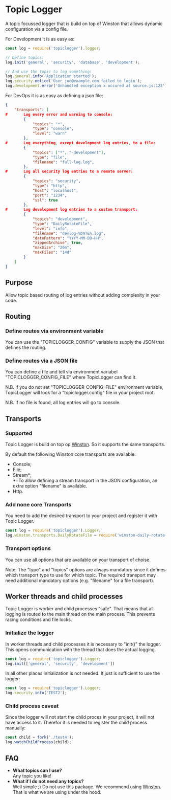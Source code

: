 # Topic Logger

A topic focussed logger that is build on top of Winston that allows dynamic configuration via a config file.

For Development it is as easy as:
``` js
const log = require('topiclogger').logger;

// Define topics:
log.init('general', 'security', 'database', 'development');

// And use the topic to log something:
log.general.info('Application started');
log.security.notice('User joe@example.com failed to login');
log.development.error('Unhandled exception x occured at source.js:123');
```
For DevOps it is as easy as defining a json file:
``` json
{
    "transports": [
#       Log every error and warning to console:
        {
            "topics": "*",
            "type": "console",
            "level": "warn"
        },
#       Log everything, except development log entries, to a file:
        {
            "topics": ["*", "-development"],
            "type": "file",
            "filename": "full-log.log",
        },
#       Log all security log entries to a remote server:
        {
            "topics": "security",
            "type": "http",
            "host": "localhost",
            "port": "1234",
            "ssl": true
        },
#       Log development log entries to a custom transport:
        {
            "topics": "development",
            "type": "DailyRotateFile",
            "level": "info",
            "filename": "devlog-%DATE%.log",
            "datePattern": "YYYY-MM-DD-HH",
            "zippedArchive": true,
            "maxSize": "20m",
            "maxFiles": "14d"
        }
    ]
}
```

## Purpose

Allow topic based routing of log entries without adding complexity in your code.

## Routing

### Define routes via environment variable

You can use the "TOPICLOGGER_CONFIG" variable to supply the JSON that defines the routing.

### Define routes via a JSON file

You can define a file and tell via environment variabel "TOPICLOGGER_CONFIG_FILE" where TopicLogger can find it.

N.B. If you do not set "TOPICLOGGER_CONFIG_FILE" environment variable, TopicLogger will look for a "topiclogger.config" file in your project root.

N.B. If no file is found, all log entries will go to console.

## Transports

### Supported

Topic Logger is build on top op [Winston](https://www.npmjs.com/package/winston). So it supports the same transports.

By default the following Winston core transports are available:
- Console;
- File;
- Stream*;
<br>*=To allow defining a stream transport in the JSON configuration, an extra option "filename" is available.
- Http.

### Add none core Transports

You need to add the desired transport to your project and register it with Topic Logger.
``` js
const log = require('topiclogger').Logger;
log.winston.transports.DailyRotateFile = require('winston-daily-rotate-file');
```

### Transport options

You can use all options that are available on your transport of choise.

Note: The "type" and "topics" options are always mandatory since it defines which transport type to use for which topic. The required transport may need additional mandatory options (e.g. "filename" for a file transport).

## Worker threads and child processes

Topic Logger is worker and child processes "safe". That means that all logging is routed to the main thread on the main process. This prevents racing conditions and file locks.

### Initialize the logger

In worker threads and child processes it is necessary to "init()" the logger. This opens communication with the thread that does the actual logging.
``` js
const log = require('topiclogger').Logger;
log.init(['general', 'security', 'development'])
```
In all other places initialization is not needed. It just is sufficient to use the logger:
``` js
const log = require('topiclogger').Logger;
log.security.info('TEST2');
```

### Child process caveat

Since the logger will not start the child proces in your project, it will not have access to it. Therefor it is needed to register the child process manually:
``` js
const child = fork('./test4');
log.watchChildProcess(child);
```

## FAQ

- **What topics can I use?**<br>Any topic you like!
- **What if I do not need any topics?**<br>Well simple ;) Do not use this package. We recommend using [Winston](https://www.npmjs.com/package/winston). That is what we are using under the hood.